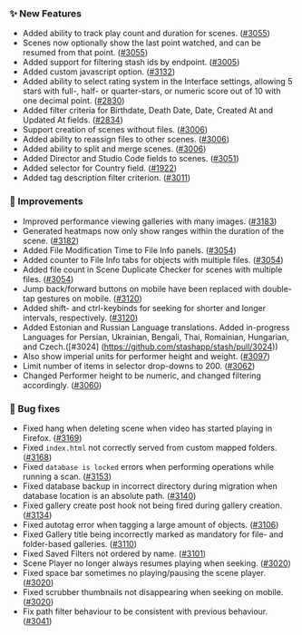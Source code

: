 ### ✨ New Features
* Added ability to track play count and duration for scenes. ([#3055](https://github.com/stashapp/stash/pull/3055))
* Scenes now optionally show the last point watched, and can be resumed from that point. ([#3055](https://github.com/stashapp/stash/pull/3055))
* Added support for filtering stash ids by endpoint. ([#3005](https://github.com/stashapp/stash/pull/3005))
* Added custom javascript option. ([#3132](https://github.com/stashapp/stash/pull/3132))
* Added ability to select rating system in the Interface settings, allowing 5 stars with full-, half- or quarter-stars, or numeric score out of 10 with one decimal point. ([#2830](https://github.com/stashapp/stash/pull/2830))
* Added filter criteria for Birthdate, Death Date, Date, Created At and Updated At fields. ([#2834](https://github.com/stashapp/stash/pull/2834))
* Support creation of scenes without files. ([#3006](https://github.com/stashapp/stash/pull/3006))
* Added ability to reassign files to other scenes. ([#3006](https://github.com/stashapp/stash/pull/3006))
* Added ability to split and merge scenes. ([#3006](https://github.com/stashapp/stash/pull/3006))
* Added Director and Studio Code fields to scenes. ([#3051](https://github.com/stashapp/stash/pull/3051))
* Added selector for Country field. ([#1922](https://github.com/stashapp/stash/pull/1922))
* Added tag description filter criterion. ([#3011](https://github.com/stashapp/stash/pull/3011))

### 🎨 Improvements
* Improved performance viewing galleries with many images. ([#3183](https://github.com/stashapp/stash/pull/3183))
* Generated heatmaps now only show ranges within the duration of the scene. ([#3182](https://github.com/stashapp/stash/pull/3182))
* Added File Modification Time to File Info panels. ([#3054](https://github.com/stashapp/stash/pull/3054))
* Added counter to File Info tabs for objects with multiple files. ([#3054](https://github.com/stashapp/stash/pull/3054))
* Added file count in Scene Duplicate Checker for scenes with multiple files. ([#3054](https://github.com/stashapp/stash/pull/3054))
* Jump back/forward buttons on mobile have been replaced with double-tap gestures on mobile. ([#3120](https://github.com/stashapp/stash/pull/3120))
* Added shift- and ctrl-keybinds for seeking for shorter and longer intervals, respectively. ([#3120](https://github.com/stashapp/stash/pull/3120))
* Added Estonian and Russian Language translations. Added in-progress Languages for Persian, Ukrainian, Bengali, Thai, Romainian, Hungarian, and Czech.([#3024] (https://github.com/stashapp/stash/pull/3024))
* Also show imperial units for performer height and weight. ([#3097](https://github.com/stashapp/stash/pull/3097))
* Limit number of items in selector drop-downs to 200. ([#3062](https://github.com/stashapp/stash/pull/3062))
* Changed Performer height to be numeric, and changed filtering accordingly. ([#3060](https://github.com/stashapp/stash/pull/3060))

### 🐛 Bug fixes
* Fixed hang when deleting scene when video has started playing in Firefox. ([#3169](https://github.com/stashapp/stash/pull/3169))
* Fixed `index.html` not correctly served from custom mapped folders. ([#3168](https://github.com/stashapp/stash/pull/3168))
* Fixed `database is locked` errors when performing operations while running a scan. ([#3153](https://github.com/stashapp/stash/pull/3153))
* Fixed database backup in incorrect directory during migration when database location is an absolute path. ([#3140](https://github.com/stashapp/stash/pull/3140))
* Fixed gallery create post hook not being fired during gallery creation. ([#3134](https://github.com/stashapp/stash/pull/3134))
* Fixed autotag error when tagging a large amount of objects. ([#3106](https://github.com/stashapp/stash/pull/3106))
* Fixed Gallery title being incorrectly marked as mandatory for file- and folder-based galleries. ([#3110](https://github.com/stashapp/stash/pull/3110))
* Fixed Saved Filters not ordered by name. ([#3101](https://github.com/stashapp/stash/pull/3101))
* Scene Player no longer always resumes playing when seeking. ([#3020](https://github.com/stashapp/stash/pull/3020))
* Fixed space bar sometimes no playing/pausing the scene player. ([#3020](https://github.com/stashapp/stash/pull/3020))
* Fixed scrubber thumbnails not disappearing when seeking on mobile. ([#3020](https://github.com/stashapp/stash/pull/3020))
* Fix path filter behaviour to be consistent with previous behaviour. ([#3041](https://github.com/stashapp/stash/pull/3041))
